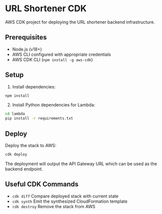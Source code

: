 # URL Shortener CDK

AWS CDK project for deploying the URL shortener backend infrastructure.

## Prerequisites

- Node.js (v18+)
- AWS CLI configured with appropriate credentials
- AWS CDK CLI (`npm install -g aws-cdk`)

## Setup

1. Install dependencies:
```bash
npm install
```

2. Install Python dependencies for Lambda:
```bash 
cd lambda
pip install -r requirements.txt
```

## Deploy

Deploy the stack to AWS:
```bash
cdk deploy
```

The deployment will output the API Gateway URL which can be used as the backend endpoint.

## Useful CDK Commands

* `cdk diff`        Compare deployed stack with current state
* `cdk synth`       Emit the synthesized CloudFormation template
* `cdk destroy`     Remove the stack from AWS